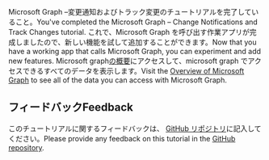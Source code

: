 <!-- markdownlint-disable MD002 MD041 -->

<span data-ttu-id="30a1d-101">Microsoft Graph –変更通知およびトラック変更のチュートリアルを完了していること。</span><span class="sxs-lookup"><span data-stu-id="30a1d-101">You've completed the Microsoft Graph – Change Notifications and Track Changes tutorial.</span></span> <span data-ttu-id="30a1d-102">これで、Microsoft Graph を呼び出す作業アプリが完成しましたので、新しい機能を試して追加することができます。</span><span class="sxs-lookup"><span data-stu-id="30a1d-102">Now that you have a working app that calls Microsoft Graph, you can experiment and add new features.</span></span> <span data-ttu-id="30a1d-103">Microsoft graph[の概要](/graph/overview)にアクセスして、microsoft graph でアクセスできるすべてのデータを表示します。</span><span class="sxs-lookup"><span data-stu-id="30a1d-103">Visit the [Overview of Microsoft Graph](/graph/overview) to see all of the data you can access with Microsoft Graph.</span></span>

## <a name="feedback"></a><span data-ttu-id="30a1d-104">フィードバック</span><span class="sxs-lookup"><span data-stu-id="30a1d-104">Feedback</span></span>

<span data-ttu-id="30a1d-105">このチュートリアルに関するフィードバックは、 [GitHub リポジトリ](https://github.com/microsoftgraph/msgraph-training-changenotifications)に記入してください。</span><span class="sxs-lookup"><span data-stu-id="30a1d-105">Please provide any feedback on this tutorial in the [GitHub repository](https://github.com/microsoftgraph/msgraph-training-changenotifications).</span></span>